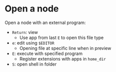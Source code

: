 # Open a node

Open a node with an external program:

* `Return`: view
  * Use app from last `E` to open this file type
* `e`: edit using `$EDITOR`
  * Opening file at specific line when in preview
* `E`: execute with specified program
  * Register extensions with apps in `home_dir`
* `S`: open shell in folder
